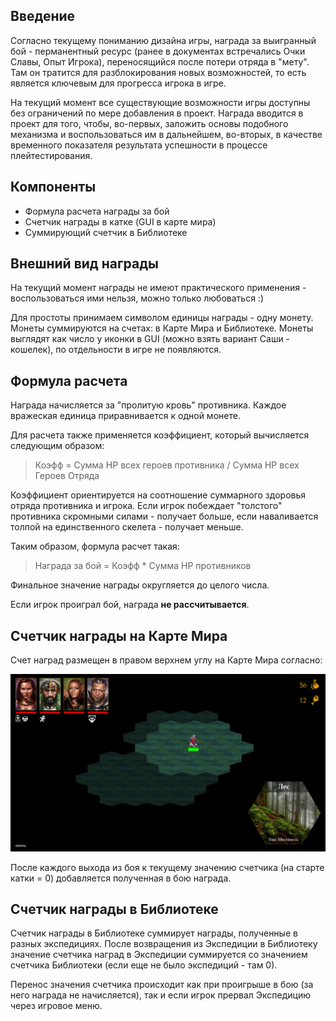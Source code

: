 
## Введение

Согласно текущему пониманию дизайна игры, награда за выигранный бой - перманентный ресурс (ранее в документах встречались Очки Славы, Опыт Игрока), переносящийся после потери отряда в "мету". Там он тратится для разблокирования новых возможностей, то есть является ключевым для прогресса игрока в игре.

На текущий момент все существующие возможности игры доступны без ограничений по мере добавления в проект. Награда вводится в проект для того, чтобы, во-первых, заложить основы подобного механизма и воспользоваться им в дальнейшем, во-вторых, в качестве временного показателя результата успешности в процессе плейтестирования.


## Компоненты

- Формула расчета награды за бой
- Счетчик награды в катке (GUI в карте мира)
- Суммирующий счетчик в Библиотеке 


## Внешний вид награды

На текущий момент награды не имеют практического применения - воспользоваться ими нельзя, можно только любоваться :)

Для простоты принимаем символом единицы награды - одну монету. Монеты суммируются на счетах: в Карте Мира и Библиотеке. Монеты выглядят как число у иконки в GUI (можно взять вариант Саши - кошелек), по отдельности в игре не появляются.

## Формула расчета

Награда начисляется за "пролитую кровь" противника. Каждое вражеская единица приравнивается к одной монете.

Для расчета также применяется коэффициент, который вычисляется следующим образом:

> Коэфф = Сумма HP всех героев противника / Сумма HP  всех Героев Отряда

Коэффициент ориентируется на соотношение суммарного здоровья отряда противника и игрока. Если игрок побеждает "толстого" противника скромными силами - получает больше, если наваливается толпой на единственного скелета - получает меньше.

Таким образом, формула расчет такая: 

>Награда за бой = Коэфф * Сумма HP противников

Финальное значение награды округляется до целого числа.

Если игрок проиграл бой, награда **не рассчитывается**.


## Счетчик награды на Карте Мира

Счет наград размещен в правом верхнем углу на Карте Мира согласно:
 
![Design - карта.png](https://github.com/Arteg0r/DRKB/blob/main/Design%20-%20%D0%BA%D0%B0%D1%80%D1%82%D0%B0.png)

После каждого выхода из боя к текущему значению счетчика (на старте катки = 0) добавляется полученная в бою награда.


## Счетчик награды в Библиотеке

Счетчик награды в Библиотеке суммирует награды, полученные в разных экспедициях. После возвращения из Экспедиции в Библиотеку значение счетчика наград в Экспедиции суммируется со значением счетчика Библиотеки (если еще не было экспедиций - там 0).

Перенос значения счетчика происходит как при проигрыше в бою (за него награда не начисляется), так и если игрок прервал Экспедицию через игровое меню.